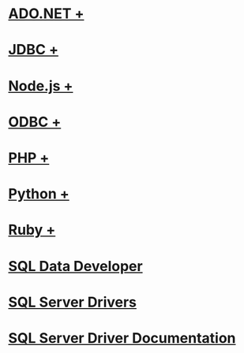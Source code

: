 # [ADO.NET +](../connect/ado-net/microsoft-ado-net-for-sql-server.md)
# [JDBC +](../connect/jdbc/overview-of-the-jdbc-driver.md)
# [Node.js +](../connect/node-js/node-js-driver-for-sql-server.md)
# [ODBC +](../connect/odbc/microsoft-odbc-driver-for-sql-server.md)
# [PHP +](../connect/php/microsoft-php-driver-for-sql-server.md)
# [Python +](../connect/python/python-driver-for-sql-server.md)
# [Ruby +](../connect/ruby/ruby-driver-for-sql-server.md)

# [SQL Data Developer](sql-data-developer.md)
# [SQL Server Drivers](sql-server-drivers.md)
# [SQL Server Driver Documentation](sql-server-driver-documentation.md)

